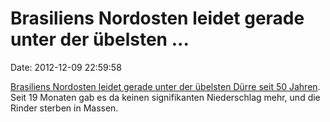 Brasiliens Nordosten leidet gerade unter der übelsten \...
==========================================================

Date: 2012-12-09 22:59:58

[Brasiliens Nordosten leidet gerade unter der übelsten Dürre seit 50
Jahren](http://www.aljazeera.com/indepth/features/2012/12/201212910738744906.html).
Seit 19 Monaten gab es da keinen signifikanten Niederschlag mehr, und
die Rinder sterben in Massen.
